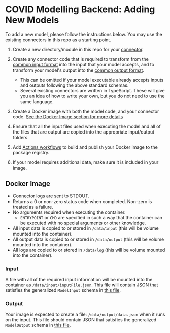 # COVID Modelling Backend: Adding New Models

To add a new model, please follow the instructions below. You may use the existing connectors in this repo as a starting point.

1. Create a new directory/module in this repo for your [connector](architecture.md#connectors).
1. Create any connector code that is required to transform from the [common input format](/packages/api/src/model-input.ts) into the input that your model accepts, and to transform your model's output into the [common output format](/packages/api/src/model-output.ts).
    - This can be omitted if your model executable already accepts inputs and outputs following the above standard schemas.
    - Several existing connectors are written in TypeScript. These will give you an idea of how to write your own, but you do not need to use the same language.

1. Create a Docker image with both the model code, and your connector code. [See the Docker Image section for more details](#docker-image)
1. Ensure that all the input files used when executing the model and all of the files that are output are copied into the appropriate input/output folders.
1. Add [Actions workflows](../.github/workflows) to build and publish your Docker image to the package registry.
1. If your model requires additional data, make sure it is included in your image.

## Docker Image

- Connector logs are sent to STDOUT.
- Returns a 0 or non-zero status code when completed. Non-zero is treated as a failure.
- No arguments required when executing the container.
  - `ENTRYPOINT` or `CMD` are specified in such a way that the container can be executed with no special arguments or other knowledge.
- All input data is copied to or stored in `/data/input` (this will be volume mounted into the container).
- All output data is copied to or stored in `/data/output` (this will be volume mounted into the container).
- All logs are copied to or stored in `/data/log` (this will be volume mounted into the container).

### Input

A file with all of the required input information will be mounted into the container as `/data/input/inputFile.json`. This file will contain JSON that satisfies the generalized `ModelInput` schema in [this file](/model-runner/src/api/index.ts).

### Output

Your image is expected to create a file: `/data/output/data.json` when it runs on the input. This file should contain JSON that satisfies the generalized `ModelOutput` schema in [this file](/model-runner/packages/api/src/index.ts).
